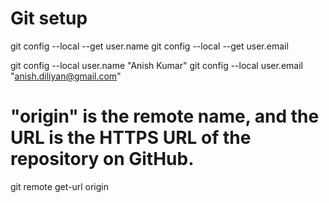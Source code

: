 # Git setup
git config --local --get user.name
git config --local --get user.email 

git config --local user.name "Anish Kumar"
git config --local user.email "anish.diliyan@gmail.com"

# "origin" is the remote name, and the URL is the HTTPS URL of the repository on GitHub.
git remote get-url origin



